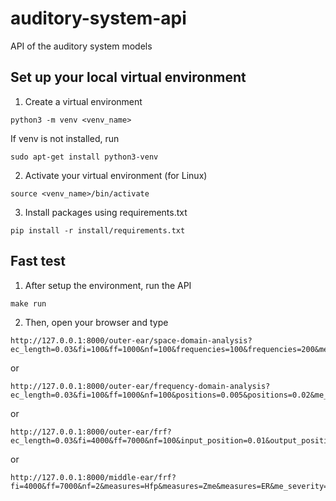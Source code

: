 # auditory-system-api
API of the auditory system models

## Set up your local virtual environment

1. Create a virtual environment
```
python3 -m venv <venv_name>
```
If venv is not installed, run

```
sudo apt-get install python3-venv
```
2. Activate your virtual environment (for Linux)
```
source <venv_name>/bin/activate
```
3. Install packages using requirements.txt
```
pip install -r install/requirements.txt
```

## Fast test

1. After setup the environment, run the API
```
make run
```

2. Then, open your browser and type
```
http://127.0.0.1:8000/outer-ear/space-domain-analysis?ec_length=0.03&fi=100&ff=1000&nf=100&frequencies=100&frequencies=200&me_severity=low
```
or

```
http://127.0.0.1:8000/outer-ear/frequency-domain-analysis?ec_length=0.03&fi=100&ff=1000&nf=100&positions=0.005&positions=0.02&me_severity=low
```
or
```
http://127.0.0.1:8000/outer-ear/frf?ec_length=0.03&fi=4000&ff=7000&nf=100&input_position=0.01&output_position=0.025&me_severity=low
```
or

```
http://127.0.0.1:8000/middle-ear/frf?fi=4000&ff=7000&nf=2&measures=Hfp&measures=Zme&measures=ER&me_severity=low
```
